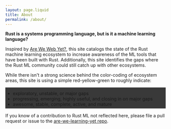 ```yaml
---
layout: page.liquid
title: About
permalink: /about/
---
```


**Rust is a systems programming language, but is it a machine learning language?**

Inspired by [Are We Web Yet?](http://www.arewewebyet.org/), this site catalogs
the state of the Rust machine learning ecosystem to increase awareness
of the ML tools that have been built with Rust. Additionally, this site
identifies the gaps where the Rust ML community could still catch up with other ecosystems.

While there isn't a strong science behind the color-coding of ecosystem areas,
this site is using a simple red-yellow-green to roughly indicate:

<div style="background-color: #393939">
<ul style="padding-top:10px; padding-bottom:5px;">
<li class="red">exploratory, unstable, or major gaps</li>
<li class="yellow">progressing, emerging, highly useful, and closing in on major gaps</li>
<li class="green">awesome, stable, complete, active, and mature</li>
</ul>
</div>

If you know of a contribution to Rust ML not reflected here,
please file a pull request or issue to the
[are-we-learning-yet repo](https://github.com/anowell/are-we-learning-yet).
